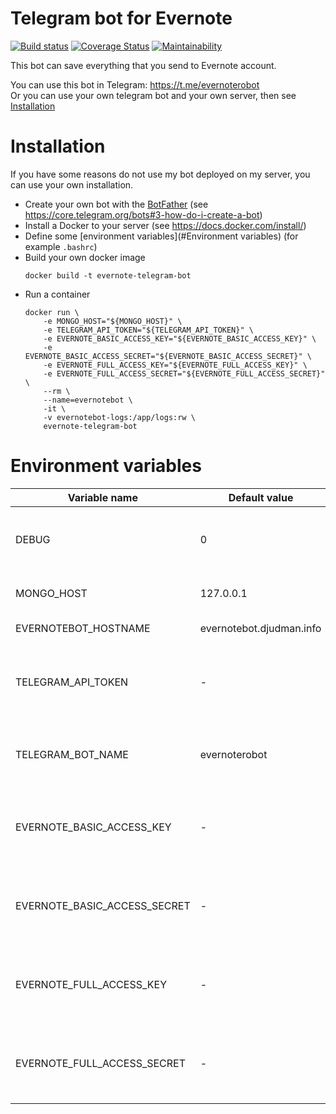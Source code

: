 Telegram bot for Evernote
=========================
[![Build status](https://travis-ci.org/djudman/evernote-telegram-bot.svg?branch=master)](https://travis-ci.org/djudman/evernote-telegram-bot?branch=master)
[![Coverage Status](https://coveralls.io/repos/github/djudman/evernote-telegram-bot/badge.svg?branch=master)](https://coveralls.io/github/djudman/evernote-telegram-bot?branch=master)
[![Maintainability](https://api.codeclimate.com/v1/badges/1d23d48c1a7370b7b12f/maintainability)](https://codeclimate.com/github/djudman/evernote-telegram-bot/maintainability)

This bot can save everything that you send to Evernote account.

You can use this bot in Telegram: https://t.me/evernoterobot  
Or you can use your own telegram bot and your own server, then see [Installation](#Installation)

# Installation
If you have some reasons do not use my bot deployed on my server, you can use
your own installation.  

* Create your own bot with the
[BotFather](https://telegram.me/BotFather)
(see https://core.telegram.org/bots#3-how-do-i-create-a-bot)  
* Install a Docker to your server (see https://docs.docker.com/install/)
* Define some [environment variables](#Environment variables) (for example `.bashrc`)
* Build your own docker image 
    ```
    docker build -t evernote-telegram-bot
    ```
* Run a container
    ```
    docker run \  
        -e MONGO_HOST="${MONGO_HOST}" \  
        -e TELEGRAM_API_TOKEN="${TELEGRAM_API_TOKEN}" \  
        -e EVERNOTE_BASIC_ACCESS_KEY="${EVERNOTE_BASIC_ACCESS_KEY}" \  
        -e EVERNOTE_BASIC_ACCESS_SECRET="${EVERNOTE_BASIC_ACCESS_SECRET}" \  
        -e EVERNOTE_FULL_ACCESS_KEY="${EVERNOTE_FULL_ACCESS_KEY}" \  
        -e EVERNOTE_FULL_ACCESS_SECRET="${EVERNOTE_FULL_ACCESS_SECRET}" \  
        --rm \  
        --name=evernotebot \  
        -it \  
        -v evernotebot-logs:/app/logs:rw \  
        evernote-telegram-bot
    ```

# Environment variables
| Variable name                | Default value | Description |
|------------------------------|---------------|-------------|
| DEBUG                        | 0             | Enable debug mode (additional logging enabled) |
| MONGO_HOST                   | 127.0.0.1     | Hostname for mongodb host|
| EVERNOTEBOT_HOSTNAME         | evernotebot.djudman.info | DNS name of your host
| TELEGRAM_API_TOKEN           | -             | Access token for telegram API. You can obtain this by BotFather |
| TELEGRAM_BOT_NAME            | evernoterobot | Name of telegram bot. You used this in BotFather |
| EVERNOTE_BASIC_ACCESS_KEY    | -             | appKey for your Evernote app (with readonly permissions) |
| EVERNOTE_BASIC_ACCESS_SECRET | -             | secret for your Evernote app (with readonly permissions) |
| EVERNOTE_FULL_ACCESS_KEY     | -             | appKey for your Evernote app (with read/write permissions) |
| EVERNOTE_FULL_ACCESS_SECRET  | -             | secret for your Evernote app (with read/write permissions) |
